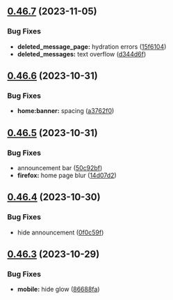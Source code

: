 ## [0.46.7](https://github.com/onesoft-sudo/sudobot-dashboard/compare/v0.46.6...v0.46.7) (2023-11-05)


### Bug Fixes

* **deleted_message_page:** hydration errors ([15f6104](https://github.com/onesoft-sudo/sudobot-dashboard/commit/15f61041e3c670d0f5cb7e1fe5eac14f939d9ed1))
* **deleted_messages:** text overflow ([d344d6f](https://github.com/onesoft-sudo/sudobot-dashboard/commit/d344d6fb6b5432862593eebb5a754057568a0d52))



## [0.46.6](https://github.com/onesoft-sudo/sudobot-dashboard/compare/v0.46.5...v0.46.6) (2023-10-31)


### Bug Fixes

* **home:banner:** spacing ([a3762f0](https://github.com/onesoft-sudo/sudobot-dashboard/commit/a3762f0b50266d3739a81c5b1922a0398bddf70a))



## [0.46.5](https://github.com/onesoft-sudo/sudobot-dashboard/compare/v0.46.4...v0.46.5) (2023-10-31)


### Bug Fixes

* announcement bar ([50c92bf](https://github.com/onesoft-sudo/sudobot-dashboard/commit/50c92bf04a7b08cbf90bddc72dc85fa123f40096))
* **firefox:** home page blur ([14d07d2](https://github.com/onesoft-sudo/sudobot-dashboard/commit/14d07d2d6ba2f808469152017197f66e6f2dc187))



## [0.46.4](https://github.com/onesoft-sudo/sudobot-dashboard/compare/v0.46.3...v0.46.4) (2023-10-30)


### Bug Fixes

* hide announcement ([0f0c59f](https://github.com/onesoft-sudo/sudobot-dashboard/commit/0f0c59ff8f4e0fb66481ced81d01f178d6af1ad7))



## [0.46.3](https://github.com/onesoft-sudo/sudobot-dashboard/compare/v0.46.2...v0.46.3) (2023-10-29)


### Bug Fixes

* **mobile:** hide glow ([86688fa](https://github.com/onesoft-sudo/sudobot-dashboard/commit/86688fa0e5e820cd1726b02a570f4703b8f679ff))




